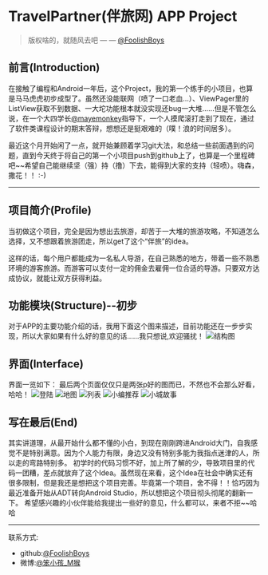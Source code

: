 # TravelPartner(伴旅网) APP  Project
>版权啥的，就随风去吧 — — [@FoolishBoys](https://github.com/FoolishBoys)

## 前言(Introduction)

在接触了编程和Android一年后，这个Project，我的第一个练手的小项目，也算是马马虎虎初步成型了。虽然还没能联网（喷了一口老血...）、ViewPager里的ListView获取不到数据、一大坨功能根本就没实现还bug一大堆......但是不管怎么说，在一个大四学长[@mayemonkey](https://github.com/mayemonkey)指导下，一个人摸爬滚打走到了现在，通过了软件类课程设计的期末答辩，想想还是挺艰难的（噗！浪的时间居多）。

最近这个月开始闲了一点，就开始兼顾着学习git大法，和总结一些前面遇到的问题，直到今天终于将自己的第一个小项目push到github上了，也算是一个里程碑吧~~希望自己能继续坚（强）持（撸）下去，能得到大家的支持（轻喷）。嗨森，撒花！！ :-)


----------
## 项目简介(Profile)
当初做这个项目，完全是因为想出去旅游，却苦于一大堆的旅游攻略，不知道怎么选择，又不想跟着旅游团走，所以get了这个“伴旅”的idea。

这样的话，每个用户都能成为一名私人导游，在自己熟悉的地方，带着一些不熟悉环境的游客旅游。而游客可以支付一定的佣金去雇佣一位合适的导游。只要双方达成协议，就能让双方获得利益。

## 功能模块(Structure)--初步
对于APP的主要功能介绍的话，我用下面这个图来描述，目前功能还在一步步实现，所以大家如果有什么好的意见的话......我只想说,欢迎骚扰！
![结构图](http://ww2.sinaimg.cn/large/87bbc54cgw1f4946baf6hj20m30f676b.jpg)

## 界面(Interface)

界面一览如下：
最后两个页面仅仅只是两张p好的图而已，不然也不会那么好看，哈哈！
![登陆](http://ww4.sinaimg.cn/large/87bbc54cgw1f494qhiy3dj209x0hrjrx.jpg)
![地图](http://ww1.sinaimg.cn/large/87bbc54cgw1f494qxi3sij209z0h3tau.jpg)
![列表](http://ww4.sinaimg.cn/large/87bbc54cgw1f494rgepl2j20a10ho0v6.jpg)
![小编推荐](http://ww3.sinaimg.cn/large/87bbc54cgw1f494rut7xyj209y0h3jub.jpg)
![小城故事](http://ww1.sinaimg.cn/large/87bbc54cgw1f494sn492jj209y0h1q4w.jpg)

## 写在最后(End)
其实讲道理，从最开始什么都不懂的小白，到现在刚刚跨进Android大门，自我感觉不是特别满意。因为个人能力有限，身边又没有特别多能为我指点迷津的人，所以走的弯路特别多。
初学时的代码习惯不好，加上所了解的少，导致项目里的代码一团糟，差点就放弃了这个Idea。虽然现在来看，这个Idea在社会中确实还有很多限制，但是我还是想把这个项目完善。毕竟第一个项目，舍不得！！恰巧因为最近准备开始从ADT转向Android Studio，所以想把这个项目彻头彻尾的翻新一下。
希望感兴趣的小伙伴能给我提出一些好的意见，什么都可以，来者不拒~~哈哈


----------
联系方式:
* github:[@FoolishBoys](https://github.com/FoolishBoys)
* 微博:[@笨小孩_M猴](http://weibo.com/2277229900/profile?topnav=1&wvr=6&is_all=1)

